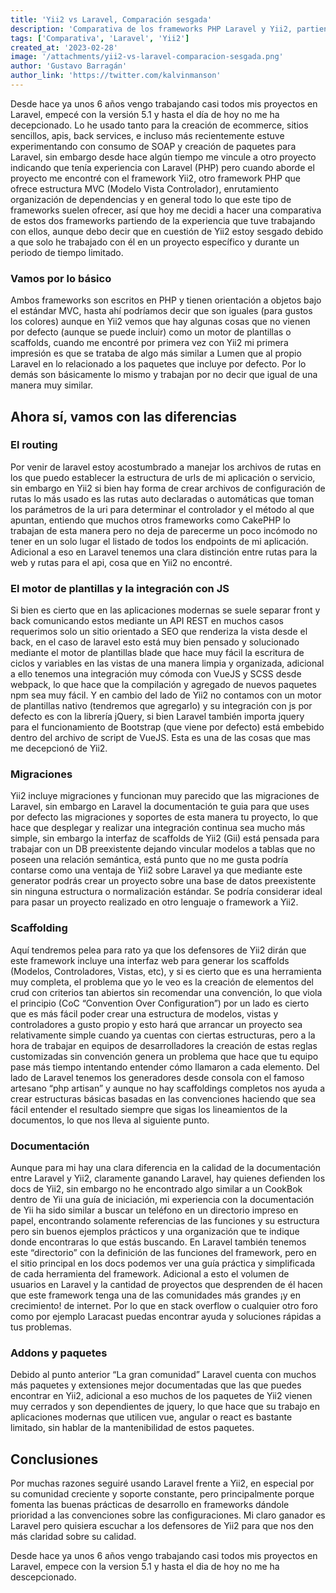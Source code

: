 ```yaml
---
title: 'Yii2 vs Laravel, Comparación sesgada'
description: 'Comparativa de los frameworks PHP Laravel y Yii2, partiendo de la experiencia que tuve trabajando con ellos. ¿Cuál es mejor? ¿Cuál es más fácil de aprender? ¿Cuál es más rápido? ¿Cuál es más seguro? ¿Cuál es más escalable? Estas y otras preguntas serán respondidas en esta comparativa.'
tags: ['Comparativa', 'Laravel', 'Yii2']
created_at: '2023-02-28'
image: '/attachments/yii2-vs-laravel-comparacion-sesgada.png'
author: 'Gustavo Barragán'
author_link: 'https://twitter.com/kalvinmanson'
---
```

Desde hace ya unos 6 años vengo trabajando casi todos mis proyectos en Laravel, empecé con la versión 5.1 y hasta el día de hoy no me ha decepcionado. Lo he usado tanto para la creación de ecommerce, sitios sencillos, apis, back services, e incluso  más recientemente estuve experimentando con  consumo de SOAP y creación de paquetes para Laravel, sin embargo desde hace algún tiempo me vincule a otro proyecto indicando que tenía experiencia con Laravel (PHP) pero cuando aborde el proyecto me encontré con el framework Yii2, otro framework PHP que ofrece estructura MVC (Modelo Vista Controlador), enrutamiento organización de dependencias y en general todo lo que este tipo de frameworks suelen ofrecer, así que hoy me decidi a hacer una comparativa de estos dos frameworks partiendo de la experiencia que tuve trabajando con ellos, aunque debo decir que en cuestión de Yii2 estoy sesgado debido a que solo he trabajado con él en un proyecto específico y durante un periodo de tiempo limitado.

### Vamos por lo básico

Ambos frameworks son escritos en PHP y tienen orientación a objetos bajo el estándar MVC, hasta ahí podríamos decir que son iguales (para gustos los colores) aunque en Yii2 vemos que hay algunas cosas que no vienen por defecto (aunque se puede incluir) como un motor de plantillas o scaffolds, cuando me encontré por primera vez con Yii2 mi primera impresión es que se trataba de algo más similar a Lumen que al propio Laravel en lo relacionado a los paquetes que incluye por defecto. Por lo demás son básicamente lo mismo y trabajan por no decir que igual de una manera muy similar.

## Ahora sí, vamos con las diferencias

### El routing

Por venir de laravel estoy acostumbrado a manejar los archivos de rutas en los que puedo establecer la estructura de urls de mi aplicación o servicio, sin embargo en Yii2 si bien hay forma de crear archivos de configuración de rutas lo más usado es las rutas auto declaradas o automáticas que toman los parámetros de la uri para determinar el controlador y el método al que apuntan, entiendo que muchos otros frameworks como CakePHP lo trabajan de esta manera pero no deja de parecerme un poco incómodo no tener en un solo lugar el listado de todos los endpoints de mi aplicación. Adicional a eso en Laravel tenemos una clara distinción entre rutas para la web y rutas para el api, cosa que en Yii2 no encontré.

### El motor de plantillas y la integración con JS

Si bien es cierto que en las aplicaciones modernas se suele separar front y back comunicando estos mediante un API REST en muchos casos requerimos solo un sitio orientado a SEO que renderiza la vista desde el back, en el caso de laravel esto está muy bien pensado y solucionado mediante el motor de plantillas blade que hace muy fácil la escritura de ciclos y variables en las vistas de una manera limpia y organizada, adicional a ello tenemos una integración muy cómoda con VueJS y SCSS desde webpack, lo que hace que la compilación y agregado de nuevos paquetes npm sea muy fácil. Y en cambio del lado de Yii2 no contamos con un motor de plantillas nativo (tendremos que agregarlo) y su integración con js por defecto es con la librería jQuery, si bien Laravel también importa jquery para el funcionamiento de Bootstrap (que viene por defecto) está embebido dentro del archivo de script de VueJS. Esta es una de las cosas que mas me decepcionó de Yii2.

### Migraciones

Yii2 incluye migraciones y funcionan muy parecido que las migraciones de Laravel, sin embargo en Laravel la documentación te guia para que uses por defecto las migraciones y soportes de esta manera tu proyecto, lo que hace que desplegar y realizar una integración continua sea mucho más simple, sin embargo la interfaz de scaffolds de Yii2 (Gii) está pensada para trabajar con un DB preexistente dejando vincular modelos a tablas que no poseen una relación semántica, está punto que no me gusta podría contarse como una ventaja de Yii2 sobre Laravel ya que mediante este generator podrás crear un proyecto sobre una base de datos preexistente sin ninguna estructura o normalización estándar. Se podría considerar ideal para pasar un proyecto realizado en otro lenguaje o framework a Yii2.

### Scaffolding

Aquí tendremos pelea para rato ya que los defensores de Yii2 dirán que este framework incluye una interfaz web para generar los scaffolds (Modelos, Controladores, Vistas, etc), y si es cierto que es una herramienta muy completa, el problema que yo le veo es la creación de elementos del crud con criterios tan abiertos sin recomendar una convención, lo que viola el principio (CoC “Convention Over Configuration”) por un lado es cierto que es más fácil poder crear una estructura de modelos, vistas y controladores a gusto propio y esto hará que arrancar un proyecto sea relativamente simple cuando ya cuentas con ciertas estructuras, pero a la hora de trabajar en equipos de desarrolladores la creación de estas reglas customizadas sin convención genera un problema que hace que tu equipo pase más tiempo intentando entender cómo llamaron a cada elemento. Del lado de Laravel tenemos los generadores desde consola con el famoso artesano “php artisan” y aunque no hay scaffoldings completos nos ayuda a crear estructuras básicas basadas en las convenciones haciendo que sea fácil entender el resultado siempre que sigas los lineamientos de la documentos, lo que nos lleva al siguiente punto.

### Documentación

Aunque para mi hay una clara diferencia en la calidad de la documentación entre Laravel y Yii2, claramente ganando Laravel, hay quienes defienden los docs de Yii2, sin embargo no he encontrado algo similar a un CookBok dentro de Yii una guía de iniciación, mi experiencia con la documentación de Yii ha sido similar a buscar un teléfono en un directorio impreso en papel, encontrando solamente referencias de las funciones y su estructura pero sin buenos ejemplos prácticos y una organización que te indique donde encontraras lo que estás buscando. En Laravel también tenemos este “directorio” con la definición de las funciones del framework, pero en el sitio principal en los docs podemos ver una guía práctica y simplificada de cada herramienta del framework. Adicional a esto el volumen de usuarios en Laravel y la cantidad de proyectos que desprenden de él hacen que este framework tenga una de las comunidades más grandes ¡y en crecimiento! de internet. Por lo que en stack overflow o cualquier otro foro como por ejemplo Laracast puedas encontrar ayuda y soluciones rápidas a tus problemas.

### Addons y paquetes

Debido al punto anterior “La gran comunidad” Laravel cuenta con muchos más paquetes y extensiones mejor documentadas que las que puedes encontrar en Yii2, adicional a eso muchos de los paquetes de Yii2 vienen muy cerrados y son dependientes de jquery, lo que hace que su trabajo en aplicaciones modernas que utilicen vue, angular o react es bastante limitado, sin hablar de la mantenibilidad de estos paquetes.

## Conclusiones
Por muchas razones seguiré usando Laravel frente a Yii2, en especial por su comunidad creciente y soporte constante, pero principalmente porque fomenta las buenas prácticas de desarrollo en frameworks dándole prioridad a las convenciones sobre las configuraciones. Mi claro ganador es Laravel pero quisiera escuchar a los defensores de Yii2 para que nos den más claridad sobre su calidad.

Desde hace ya unos 6 años vengo trabajando casi todos mis proyectos en Laravel, empece con la version 5.1 y hasta el dia de hoy no me ha descepcionado.